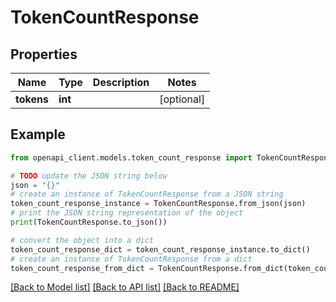 # TokenCountResponse


## Properties

Name | Type | Description | Notes
------------ | ------------- | ------------- | -------------
**tokens** | **int** |  | [optional] 

## Example

```python
from openapi_client.models.token_count_response import TokenCountResponse

# TODO update the JSON string below
json = "{}"
# create an instance of TokenCountResponse from a JSON string
token_count_response_instance = TokenCountResponse.from_json(json)
# print the JSON string representation of the object
print(TokenCountResponse.to_json())

# convert the object into a dict
token_count_response_dict = token_count_response_instance.to_dict()
# create an instance of TokenCountResponse from a dict
token_count_response_from_dict = TokenCountResponse.from_dict(token_count_response_dict)
```
[[Back to Model list]](../README.md#documentation-for-models) [[Back to API list]](../README.md#documentation-for-api-endpoints) [[Back to README]](../README.md)


